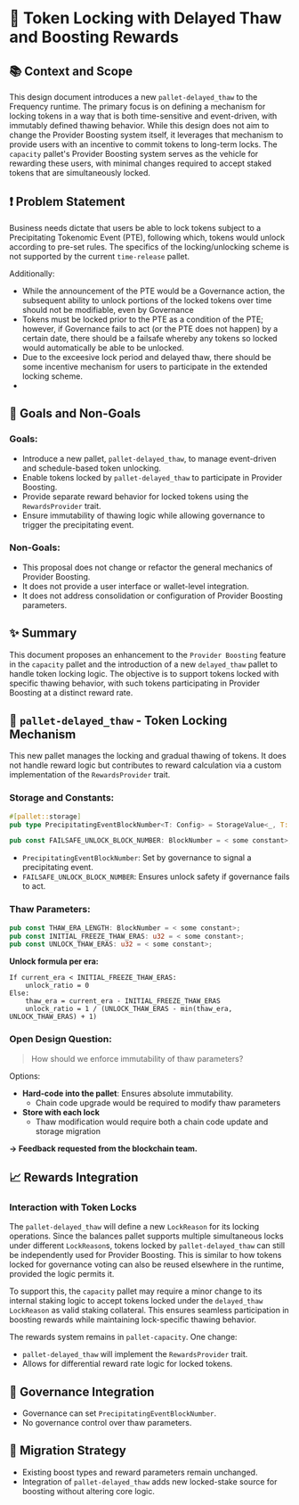 # 📄 Token Locking with Delayed Thaw and Boosting Rewards

## 📚 Context and Scope

This design document introduces a new `pallet-delayed_thaw` to the Frequency runtime. The primary focus is on defining a
mechanism for locking tokens in a way that is both time-sensitive and event-driven, with immutably defined thawing
behavior. While this design does not aim to change the Provider Boosting system itself, it leverages that mechanism to
provide users with an incentive to commit tokens to long-term locks. The `capacity` pallet's Provider Boosting system
serves as the vehicle for rewarding these users, with minimal changes required to accept staked tokens that are
simultaneously locked.

## ❗ Problem Statement
Business needs dictate that users be able to lock tokens subject to a Precipitating Tokenomic Event (PTE),
following which, tokens would unlock according to pre-set rules. The specifics of the locking/unlocking
scheme is not supported by the current `time-release` pallet.

Additionally:
- While the announcement of the PTE would be a Governance action, the subsequent ability to unlock
portions of the locked tokens over time should not be modifiable, even by Governance
- Tokens must be locked prior to the PTE as a condition of the PTE; however, if Governance fails
to act (or the PTE does not happen) by a certain date, there should be a failsafe whereby any
tokens so locked would automatically be able to be unlocked.
- Due to the exceesive lock period and delayed thaw, there should be some incentive mechanism for
users to participate in the extended locking scheme.
- 
## 🎯 Goals and Non-Goals

### Goals:

- Introduce a new pallet, `pallet-delayed_thaw`, to manage event-driven and schedule-based token unlocking.
- Enable tokens locked by `pallet-delayed_thaw` to participate in Provider Boosting.
- Provide separate reward behavior for locked tokens using the `RewardsProvider` trait.
- Ensure immutability of thawing logic while allowing governance to trigger the precipitating event.

### Non-Goals:

- This proposal does not change or refactor the general mechanics of Provider Boosting.
- It does not provide a user interface or wallet-level integration.
- It does not address consolidation or configuration of Provider Boosting parameters.

## ✨ Summary

This document proposes an enhancement to the `Provider Boosting` feature in the `capacity` pallet and the introduction
of a new `delayed_thaw` pallet to handle token locking logic. The objective is to support tokens locked with specific
thawing behavior, with such tokens participating in Provider Boosting at a distinct reward rate.

## 📂 `pallet-delayed_thaw` - Token Locking Mechanism

This new pallet manages the locking and gradual thawing of tokens. It does not handle reward logic but contributes to
reward calculation via a custom implementation of the `RewardsProvider` trait.

### Storage and Constants:

```rust
#[pallet::storage]
pub type PrecipitatingEventBlockNumber<T: Config> = StorageValue<_, T::BlockNumber, OptionQuery>;

pub const FAILSAFE_UNLOCK_BLOCK_NUMBER: BlockNumber = < some constant>;
```

- `PrecipitatingEventBlockNumber`: Set by governance to signal a precipitating event.
- `FAILSAFE_UNLOCK_BLOCK_NUMBER`: Ensures unlock safety if governance fails to act.

### Thaw Parameters:

```rust
pub const THAW_ERA_LENGTH: BlockNumber = < some constant>;
pub const INITIAL_FREEZE_THAW_ERAS: u32 = < some constant>;
pub const UNLOCK_THAW_ERAS: u32 = < some constant>;
```

**Unlock formula per era:**

```text
If current_era < INITIAL_FREEZE_THAW_ERAS:
    unlock_ratio = 0
Else:
    thaw_era = current_era - INITIAL_FREEZE_THAW_ERAS
    unlock_ratio = 1 / (UNLOCK_THAW_ERAS - min(thaw_era, UNLOCK_THAW_ERAS) + 1)
```

### Open Design Question:

> How should we enforce immutability of thaw parameters?

Options:

- **Hard-code into the pallet**: Ensures absolute immutability.
    - Chain code upgrade would be required to modify thaw parameters
- **Store with each lock**
    - Thaw modification would require both a chain code update and storage migration

**→ Feedback requested from the blockchain team.**

## 📈 Rewards Integration

### Interaction with Token Locks

The `pallet-delayed_thaw` will define a new `LockReason` for its locking operations. Since the balances pallet supports
multiple simultaneous locks under different `LockReason`s, tokens locked by `pallet-delayed_thaw` can still be
independently used for Provider Boosting. This is similar to how tokens locked for governance voting can also be reused
elsewhere in the runtime, provided the logic permits it.

To support this, the `capacity` pallet may require a minor change to its internal staking logic to accept tokens locked
under the `delayed_thaw` `LockReason` as valid staking collateral. This ensures seamless participation in boosting
rewards while maintaining lock-specific thawing behavior.

The rewards system remains in `pallet-capacity`. One change:

- `pallet-delayed_thaw` will implement the `RewardsProvider` trait.
- Allows for differential reward rate logic for locked tokens.

## 🔐 Governance Integration

- Governance can set `PrecipitatingEventBlockNumber`.
- No governance control over thaw parameters.

## 🔄 Migration Strategy

- Existing boost types and reward parameters remain unchanged.
- Integration of `pallet-delayed_thaw` adds new locked-stake source for boosting without altering core logic.
